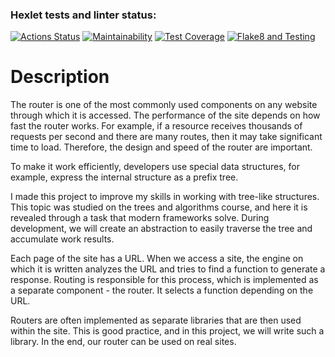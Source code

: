 ### Hexlet tests and linter status:

[![Actions Status](https://github.com/Nazarinh0/algorithms-project-68/workflows/hexlet-check/badge.svg)](https://github.com/Nazarinh0/algorithms-project-68/actions)
[![Maintainability](https://api.codeclimate.com/v1/badges/79f78ee7dde4f00e8907/maintainability)](https://codeclimate.com/github/Nazarinh0/algorithms-project-68/maintainability)
[![Test Coverage](https://api.codeclimate.com/v1/badges/79f78ee7dde4f00e8907/test_coverage)](https://codeclimate.com/github/Nazarinh0/algorithms-project-68/test_coverage)
[![Flake8 and Testing](https://github.com/Nazarinh0/algorithms-project-68/actions/workflows/linter-check.yml/badge.svg)](https://github.com/Nazarinh0/algorithms-project-68/actions/workflows/linter-check.yml)
# Description
The router is one of the most commonly used components on any website through which it is accessed. The performance of the site depends on how fast the router works. For example, if a resource receives thousands of requests per second and there are many routes, then it may take significant time to load. Therefore, the design and speed of the router are important.

To make it work efficiently, developers use special data structures, for example, express the internal structure as a prefix tree.

I made this project to improve my skills in working with tree-like structures. This topic was studied on the trees and algorithms course, and here it is revealed through a task that modern frameworks solve. During development, we will create an abstraction to easily traverse the tree and accumulate work results.

Each page of the site has a URL. When we access a site, the engine on which it is written analyzes the URL and tries to find a function to generate a response. Routing is responsible for this process, which is implemented as a separate component - the router. It selects a function depending on the URL.

Routers are often implemented as separate libraries that are then used within the site. This is good practice, and in this project, we will write such a library. In the end, our router can be used on real sites.

